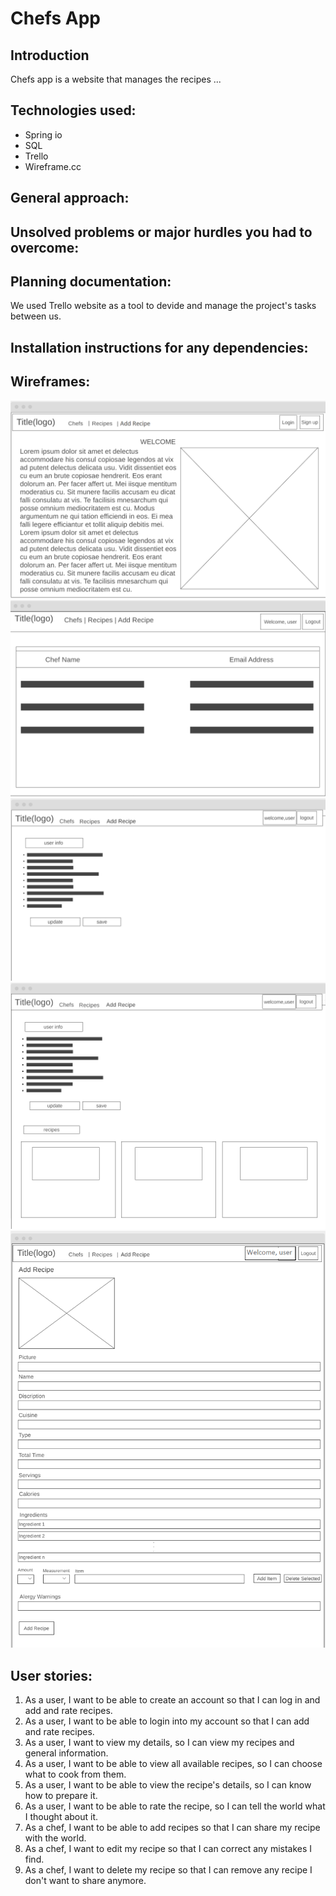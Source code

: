 # Chefs App
## Introduction
Chefs app is a website that manages the recipes ...
## Technologies used:
* Spring io
* SQL
* Trello
* Wireframe.cc
## General approach:
## Unsolved problems or major hurdles you had to overcome:
## Planning documentation:
We used Trello website as a tool to devide and manage the project's tasks between us.
## Installation instructions for any dependencies:
## Wireframes:
![Wireframe](wireframes/homeWireframe.png)
![Wireframe](wireframes/chefsWireframe.png)
![Wireframe](wireframes/userWireframe.png)
![Wireframe](wireframes/chefWireframe.png)
![Wireframe](wireframes/recipeWireframe.png)


## User stories:
1. As a user, I want to be able to create an account so that I can log in and add and rate recipes.
2. As a user, I want to be able to login into my account so that I can add and rate recipes.
3. As a user, I want to view my details, so I can view my recipes and general information.
4. As a user, I want to be able to view all available recipes, so I can choose what to cook from them.
5. As a user, I want to be able to view the recipe's details, so I can know how to prepare it.
6. As a user, I want to be able to rate the recipe, so I can tell the world what I thought about it.
7. As a chef, I want to be able to add recipes so that I can share my recipe with the world.
8. As a chef, I want to edit my recipe so that I can correct any mistakes  I find.
9. As a chef, I want to delete my recipe so that I can remove any recipe I don't want to share anymore.

